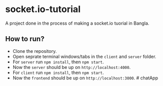 # socket.io-tutorial
A project done in the process of making a socket.io tuorial in Bangla.

## How to run?
- Clone the repository.
- Open seprate terminal windows/tabs in the `client` and `server` folder.
- For `server` run `npm install`, then `npm start`.
- Now the `server` should be up on `http://localhost:4000`.
- For `client` run `npm install`, then `npm start`.
- Now the `frontend` should be up on `http://localhost:3000`.
#   c h a t A p p  
 